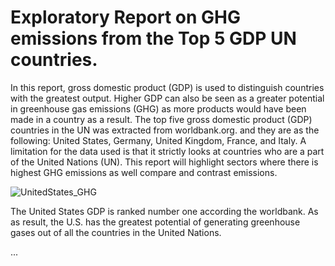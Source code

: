 # Exploratory Report on GHG emissions from the Top 5 GDP UN countries.

  In this report, gross domestic product (GDP) is used to distinguish countries with the greatest output. Higher GDP can also be seen as a greater potential in greenhouse gas emissions (GHG) as more products would have been made in a country as a result. The top five gross domestic product (GDP) countries in the UN was extracted from worldbank.org. and they are as the following: United States, Germany, United Kingdom, France, and Italy. A limitation for the data used is that it strictly looks at countries who are a part of the United Nations (UN). This report will highlight sectors where there is highest GHG emissions as well compare and contrast emissions. 

![UnitedStates_GHG](https://user-images.githubusercontent.com/42123769/54089123-d865a580-4322-11e9-9288-a897eb792639.png)
  
  The United States GDP is ranked number one according the worldbank. As as result, the U.S. has the greatest potential of generating greenhouse gases out of all the countries in the United Nations. 
  
  ...
